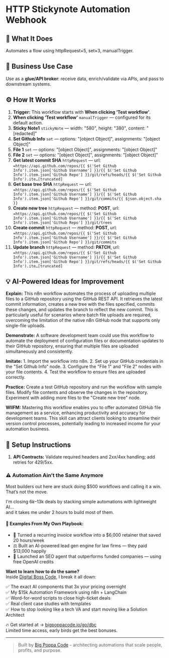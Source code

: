 # HTTP Stickynote Automation Webhook
  ## 🚀 What It Does
  Automates a flow using httpRequest×5, set×3, manualTrigger.
  
  ## 💼 Business Use Case
  Use as a **glue/API broker**: receive data, enrich/validate via APIs, and pass to downstream systems.
  
  ## ⚙️ How It Works
  1. **Trigger:** This workflow starts with **When clicking ‘Test workflow’**.
  2. **When clicking ‘Test workflow’** `manualTrigger` — configured for its default action.
3. **Sticky Note1** `stickyNote` — width: "580", height: "380", content: "[redacted]"
4. **Set Github Info** `set` — options: "[object Object]", assignments: "[object Object]"
5. **File 1** `set` — options: "[object Object]", assignments: "[object Object]"
6. **File 2** `set` — options: "[object Object]", assignments: "[object Object]"
7. **Get latest commit SHA** `httpRequest` — url: `=https://api.github.com/repos/{{ $('Set Github Info').item.json['Github Username'] }}/{{ $('Set Github Info').item.json['Github Repo'] }}/git/refs/heads/{{ $('Set Github Info').ite…[truncated]`
8. **Get base tree SHA** `httpRequest` — url: `=https://api.github.com/repos/{{ $('Set Github Info').item.json['Github Username'] }}/{{ $('Set Github Info').item.json['Github Repo'] }}/git/commits/{{ $json.object.sha }}`
9. **Create new tree** `httpRequest` — method: **POST**, url: `=https://api.github.com/repos/{{ $('Set Github Info').item.json['Github Username'] }}/{{ $('Set Github Info').item.json['Github Repo'] }}/git/trees`
10. **Create commit** `httpRequest` — method: **POST**, url: `=https://api.github.com/repos/{{ $('Set Github Info').item.json['Github Username'] }}/{{ $('Set Github Info').item.json['Github Repo'] }}/git/commits`
11. **Update branch** `httpRequest` — method: **PATCH**, url: `=https://api.github.com/repos/{{ $('Set Github Info').item.json['Github Username'] }}/{{ $('Set Github Info').item.json['Github Repo'] }}/git/refs/heads/{{ $('Set Github Info').ite…[truncated]`
  
  ## 💡 AI-Powered Ideas for Improvement
  **Explain:** This n8n workflow automates the process of uploading multiple files to a GitHub repository using the GitHub REST API. It retrieves the latest commit information, creates a new tree with the files specified, commits these changes, and updates the branch to reflect the new commit. This is particularly useful for scenarios where batch file uploads are required, overcoming the limitation of the native n8n GitHub node that supports only single-file uploads.

**Demonstrate:** A software development team could use this workflow to automate the deployment of configuration files or documentation updates to their GitHub repository, ensuring that multiple files are uploaded simultaneously and consistently.

**Imitate:** 1. Import the workflow into n8n. 2. Set up your GitHub credentials in the "Set Github Info" node. 3. Configure the "File 1" and "File 2" nodes with your file contents. 4. Test the workflow to ensure files are uploaded correctly.

**Practice:** Create a test GitHub repository and run the workflow with sample files. Modify file contents and observe the changes in the repository. Experiment with adding more files to the "Create new tree" node.

**WIIFM:** Mastering this workflow enables you to offer automated GitHub file management as a service, enhancing productivity and accuracy for development teams. This skill can attract clients looking to streamline their version control processes, potentially leading to increased income for your automation business.
  
  ## 🔧 Setup Instructions
  1. **API Contracts:** Validate required headers and 2xx/4xx handling; add retries for 429/5xx.
  
### ⚠️ Automation Ain’t the Same Anymore

Most builders out here are stuck doing $500 workflows and calling it a win.  
That’s not the move.  

I'm closing $6k–$13k deals by stacking simple automations with lightweight AI...  
and it takes me under 2 hours to build most of them.

#### 🧠 Examples From My Own Playbook:
- 🔁 Turned a recurring invoice workflow into a $6,000 retainer that saved 20 hours/week  
- ⚖️ Built an AI-powered lead gen engine for law firms — they paid $13,000 happily  
- 🚀 Launched an SEO agent that outperforms funded companies — using free OpenAI credits  

**Want to learn how to do the same?**  
Inside [Digital Boss Code](https://bigpoppacode.io/go/dbc), I break it all down:

✅ The exact AI components that 3x your pricing overnight  
✅ My $15k Automation Framework using n8n + LangChain  
✅ Word-for-word scripts to close high-ticket deals  
✅ Real client case studies with templates  
✅ How to stop looking like a tech VA and start moving like a Solution Architect  

🔥 Get started at → [bigpoppacode.io/go/dbc](https://bigpoppacode.io/go/dbc)  
Limited time access, early birds get the best bonuses.

---
> Built by [Big Poppa Code](https://bigpoppacode.io) – architecting automations that scale people, profits, and purpose.
  